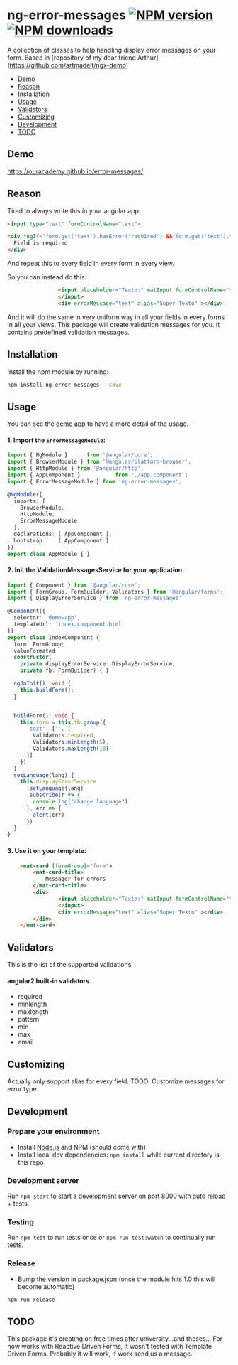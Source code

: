 # ng-error-messages [![NPM version][npm-version-image]][npm-url] [![NPM downloads][npm-downloads-image]][npm-url] 

[npm-downloads-image]: http://img.shields.io/npm/dm/ng-error-messages.svg?style=flat
[npm-version-image]: http://img.shields.io/npm/v/ng-error-messages.svg?style=flat
[npm-url]: https://www.npmjs.com/package/ng-error-messages

A collection of classes to help handling display error messages on your form.
Based in [repository of my dear friend Arthur] (https://github.com/artmadeit/ngx-demo)


* [Demo](#demo)
* [Reason](#reason)
* [Installation](#installation)
* [Usage](#usage)
* [Validators](#validators)
* [Customizing](#customizing)
* [Development](#development)
* [TODO](#todo)

## Demo
https://ouracademy.github.io/error-messages/

## Reason

Tired to always write this in your angular  app:
```html
<input type="text" formControlName="text">

<div *ngIf="form.get('text').hasError('required') && form.get('text').touched">
  Field is required
</div>

```

And repeat this to every field in every form in every view.

So you can instead do this: 

```html
                <input placeholder="Texto:" matInput formControlName="text">
                </input>
                <div errorMessage="text" alias="Super Texto" ></div>
```

And it will do the same in very uniform way in all your fields in every forms in all your views. This package will create validation messages for you. It contains predefined validation messages.

## Installation
Install the npm module by running:
```sh
npm install ng-error-messages --save
```


## Usage

You can see the [demo app](https://github.com/ouracademy/error-messages/tree/master/src/app/demo) to have a more detail of the usage.

#### 1. Import the `ErrorMessageModule`:


```ts
import { NgModule }      from '@angular/core';
import { BrowserModule } from '@angular/platform-browser';
import { HttpModule } from '@angular/http';
import { AppComponent }           from './app.component';
import { ErrorMessageModule } from 'ng-error-messages';

@NgModule({
  imports: [
    BrowserModule,
    HttpModule,
    ErrorMessageModule
  ],
  declarations: [ AppComponent ],
  bootstrap:    [ AppComponent ]
})
export class AppModule { }
```



#### 2. Init the ValidationMessagesService for your application:
```ts
import { Component } from '@angular/core';
import { FormGroup, FormBuilder, Validators } from '@angular/forms';
import { DisplayErrorService } from 'ng-error-messages'

@Component({
  selector: 'demo-app',
  templateUrl: 'index.component.html'
})
export class IndexComponent {
  form: FormGroup;
  valueFormated
  constructor(
    private displayErrorService: DisplayErrorService,
    private fb: FormBuilder) { }

  ngOnInit(): void {
    this.buildForm();
  }


  buildForm(): void {
    this.form = this.fb.group({
      'text': ['', [
        Validators.required,
        Validators.minLength(5),
        Validators.maxLength(10)
      ]]
    });
  }
  setLanguage(lang) {
    this.displayErrorService
      .setLanguage(lang)
      .subscribe(r => {
        console.log("change language")
      }, err => {
        alert(err)
      })
  }
}


```

#### 3. Use it on your template:
```html
    <mat-card [formGroup]="form">
        <mat-card-title>
            Messager for errors
        </mat-card-title>
        <div>
                <input placeholder="Texto:" matInput formControlName="text">
                </input>
                <div errorMessage="text" alias="Super Texto" ></div>
        </div>
    </mat-card>

```

## Validators
This is the list of the supported validations

#### angular2 built-in validators

- required
- minlength
- maxlength
- pattern
- min
- max
- email


## Customizing
 Actually only support alias for every field.
 TODO: Customize messages for error type.

## Development

### Prepare your environment
* Install [Node.js](http://nodejs.org/) and NPM (should come with)
* Install local dev dependencies: `npm install` while current directory is this repo

### Development server
Run `npm start` to start a development server on port 8000 with auto reload + tests.

### Testing
Run `npm test` to run tests once or `npm run test:watch` to continually run tests.

### Release
* Bump the version in package.json (once the module hits 1.0 this will become automatic)
```bash
npm run release
```

## TODO
This package it's creating on free times after university...and theses...
For now works with Reactive Driven Forms, it wasn't tested with Template Driven Forms. Probably it will work, if work send us a message.

